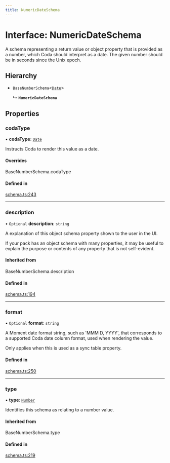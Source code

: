 ```yaml
---
title: NumericDateSchema
---
```

# Interface: NumericDateSchema

A schema representing a return value or object property that is provided as a number,
which Coda should interpret as a date. The given number should be in seconds since the Unix epoch.

## Hierarchy

- `BaseNumberSchema`<[`Date`](../enums/ValueHintType.md#date)\>

  ↳ **`NumericDateSchema`**

## Properties

### codaType

• **codaType**: [`Date`](../enums/ValueHintType.md#date)

Instructs Coda to render this value as a date.

#### Overrides

BaseNumberSchema.codaType

#### Defined in

[schema.ts:243](https://github.com/coda/packs-sdk/blob/main/schema.ts#L243)

___

### description

• `Optional` **description**: `string`

A explanation of this object schema property shown to the user in the UI.

If your pack has an object schema with many properties, it may be useful to
explain the purpose or contents of any property that is not self-evident.

#### Inherited from

BaseNumberSchema.description

#### Defined in

[schema.ts:194](https://github.com/coda/packs-sdk/blob/main/schema.ts#L194)

___

### format

• `Optional` **format**: `string`

A Moment date format string, such as 'MMM D, YYYY', that corresponds to a supported Coda date column format,
used when rendering the value.

Only applies when this is used as a sync table property.

#### Defined in

[schema.ts:250](https://github.com/coda/packs-sdk/blob/main/schema.ts#L250)

___

### type

• **type**: [`Number`](../enums/ValueType.md#number)

Identifies this schema as relating to a number value.

#### Inherited from

BaseNumberSchema.type

#### Defined in

[schema.ts:219](https://github.com/coda/packs-sdk/blob/main/schema.ts#L219)
